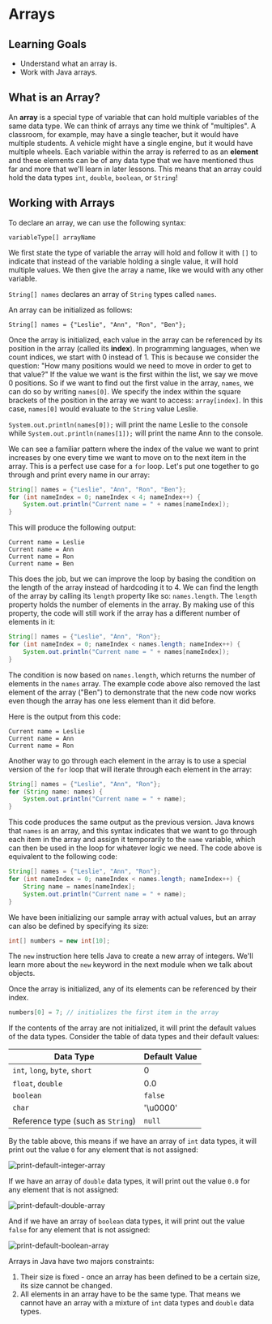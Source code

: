 # Arrays

## Learning Goals

- Understand what an array is.
- Work with Java arrays.

## What is an Array?

An **array** is a special type of variable that can hold multiple variables of
the same data type. We can think of arrays any time we think of "multiples". A
classroom, for example, may have a single teacher, but it would have multiple
students. A vehicle might have a single engine, but it would have multiple
wheels. Each variable within the array is referred to as an **element** and
these elements can be of any data type that we have mentioned thus far and more
that we'll learn in later lessons. This means that an array could hold the data
types `int`, `double`, `boolean`, or `String`!

## Working with Arrays

To declare an array, we can use the following syntax:

`variableType[] arrayName`

We first state the type of variable the array will hold and follow it with `[]`
to indicate that instead of the variable holding a single value, it will hold
multiple values. We then give the array a name, like we would with any other
variable.

`String[] names` declares an array of `String` types called `names`.

An array can be initialized as follows:

`String[] names = {"Leslie", "Ann", "Ron", "Ben"};`

Once the array is initialized, each value in the array can be referenced by its
position in the array (called its **index**). In programming languages, when we
count indices, we start with 0 instead of 1. This is because we consider the
question: "How many positions would we need to move in order to get to that
value?" If the value we want is the first within the list, we say we move 0
positions. So if we want to find out the first value in the array, `names`, we
can do so by writing `names[0]`. We specify the index within the square brackets
of the position in the array we want to access: `array[index]`. In this case,
`names[0]` would evaluate to the `String` value Leslie.

`System.out.println(names[0]);` will print the name Leslie to the console while
`System.out.println(names[1]);` will print the name Ann to the console.

We can see a familiar pattern where the index of the value we want to print
increases by one every time we want to move on to the next item in the array.
This is a perfect use case for a `for` loop. Let's put one together to go
through and print every name in our array:

```java
String[] names = {"Leslie", "Ann", "Ron", "Ben"};
for (int nameIndex = 0; nameIndex < 4; nameIndex++) {
    System.out.println("Current name = " + names[nameIndex]);
}
```

This will produce the following output:

```plainttext
Current name = Leslie
Current name = Ann
Current name = Ron
Current name = Ben
```

This does the job, but we can improve the loop by basing the condition on the
length of the array instead of hardcoding it to 4. We can find the length of the
array by calling its `length` property like so: `names.length`. The `length`
property holds the number of elements in the array. By making use of this
property, the code will still work if the array has a different number of
elements in it:

```java
String[] names = {"Leslie", "Ann", "Ron"};
for (int nameIndex = 0; nameIndex < names.length; nameIndex++) {
    System.out.println("Current name = " + names[nameIndex]);
}
```

The condition is now based on `names.length`, which returns the number of
elements in the `names` array. The example code above also removed the last
element of the array ("Ben") to demonstrate that the new code now works even
though the array has one less element than it did before.

Here is the output from this code:

```plaintext
Current name = Leslie
Current name = Ann
Current name = Ron
```

Another way to go through each element in the array is to use a special version
of the `for` loop that will iterate through each element in the array:

```java
String[] names = {"Leslie", "Ann", "Ron"};
for (String name: names) {
    System.out.println("Current name = " + name);
}
```

This code produces the same output as the previous version. Java knows that
`names` is an array, and this syntax indicates that we want to go through each
item in the array and assign it temporarily to the `name` variable, which can
then be used in the loop for whatever logic we need. The code above is
equivalent to the following code:

```java
String[] names = {"Leslie", "Ann", "Ron"};
for (int nameIndex = 0; nameIndex < names.length; nameIndex++) {
    String name = names[nameIndex];
    System.out.println("Current name = " + name);
}
```

We have been initializing our sample array with actual values, but an array can
also be defined by specifying its size:

```java
int[] numbers = new int[10];
```

The `new` instruction here tells Java to create a new array of integers. We'll
learn more about the `new` keyword in the next module when we talk about objects.

Once the array is initialized, any of its elements can be referenced by their
index.

```java
numbers[0] = 7; // initializes the first item in the array
```

If the contents of the array are not initialized, it will print the default
values of the data types. Consider the table of data types and their default
values:

| Data Type                         | Default Value  |
|-----------------------------------|----------------|
| `int`, `long`, `byte`, `short`    | 0              |
| `float`, `double`                 | 0.0            |
| `boolean`                         | `false`        |
| `char`                            | '\u0000'       |
| Reference type (such as `String`) | `null`         |

By the table above, this means if we have an array of `int` data types, it will
print out the value `0` for any element that is not assigned:

![print-default-integer-array](https://curriculum-content.s3.amazonaws.com/java-mod-1/arrays/print-default-integer-array.png)

If we have an array of `double` data types, it will print out the value `0.0`
for any element that is not assigned:

![print-default-double-array](https://curriculum-content.s3.amazonaws.com/java-mod-1/arrays/print-default-double-array.png)

And if we have an array of `boolean` data types, it will print out the value
`false` for any element that is not assigned:

![print-default-boolean-array](https://curriculum-content.s3.amazonaws.com/java-mod-1/arrays/print-default-boolean-array.png)

Arrays in Java have two majors constraints:

1. Their size is fixed - once an array has been defined to be a certain size,
   its size cannot be changed.
2. All elements in an array have to be the same type. That means we cannot have
   an array with a mixture of `int` data types and `double` data types.